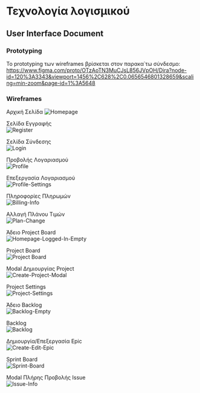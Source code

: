# Τεχνολογία λογισμικού

## User Interface Document  

### Prototyping  
Το prototyping των wireframes βρίσκεται στον παρακα΄τω σύνδεσμο:  
https://www.figma.com/proto/OTzAoTN3MuCJsL856JVpOH/Dira?node-id=120%3A3343&viewport=1456%2C628%2C0.0656546801328659&scaling=min-zoom&page-id=1%3A5648  

### Wireframes  
Αρχική Σελίδα
![Homepage](Wireframes\Homepage.png "Homepage") 

Σελίδα Εγγραφής  
![Register](Wireframes\Register.png "Register")  

Σελίδα Σύνδεσης  
![Login](Wireframes\Login.png "Login")  

Προβολής Λογαριασμού  
![Profile](Wireframes\Profile.png "Profile")  

Επεξεργασία Λογαριασμού  
![Profile-Settings](Wireframes\Profile-Settings.png "Profile-Settings")  

Πληροφορίες Πληρωμών  
![Billing-Info](Wireframes\Billing-Info.png "Billing-Info")  

Αλλαγή Πλάνου Τιμών  
![Plan-Change](Wireframes\Plan-Change.png "Plan-Change")

Άδειο Project Board  
![Homepage-Logged-In-Empty](Wireframes\Homepage-Logged-In-Empty.png "Homepage-Logged-In-Empty")  

Project Board  
![Project Board](Wireframes\Homepage-Logged-In-Project-Board.png "Project Board")  

Modal Δημιουργίας Project  
![Create-Project-Modal](Wireframes\Create-Project-Modal.png "Create-Project-Modal")  

Project Settings  
![Project-Settings](Wireframes\Project-Settings.png "Project-Settings")  

Άδειο Backlog  
![Backlog-Empty](Wireframes\Backlog-Empty.png "Backlog-Empty")  

Backlog  
![Backlog](Wireframes\Backlog.png "Backlog")  

Δημιουργία/Επεξεργασία Epic  
![Create-Edit-Epic](Wireframes\Create-Edit-Epic.png "Create-Edit-Epic") 

Sprint Board  
![Sprint-Board](Wireframes\Sprint-Board.png "Sprint-Board")  

Modal Πλήρης Προβολής Issue  
![Issue-Info](Wireframes\Issue-Info.png "Issue-Info")